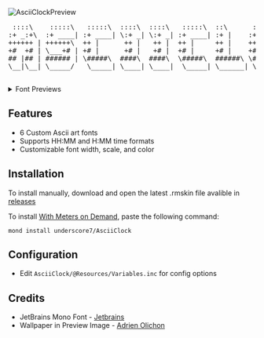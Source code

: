 ![AsciiClockPreview](https://i.imgur.com/bsODC18.jpg "AsciiClockPreview")

<span style="font-family: 'Jetbrains Mono';">
 <pre>
 ::::\    :::::\   :::::\  ::::\  ::::\   :::::\  ::\      :::::\    :::::\  ::\ ::\
:+ _:+\  :+ ____| :+ ____| \:+ _| \:+ _| :+ ____| :+ |    :+ __:+\  :+ ____| :+ :+ /
++++++ | ++++++\  ++ |      ++ |   ++ |  ++ |     ++ |    ++ | ++ | ++ |     ++++ /
+#  +# | \___+# | +# |      +# |   +# |  +# |     +# |    +# | +# | +# |     +# +#\
## |## | ###### | \#####\  ####\  ####\  \#####\  ######\ \##### /  \#####\  ## \##\
\__|\__| \_____/   \_____| \____| \____|  \_____| \______| \____/    \_____| \__|\__|
 </pre>
</span>

<details>
 <summary>Font Previews</summary>
 
![7Segment](https://i.imgur.com/Bk4i4Kg.png "7Segment")

7Segment

![Embossed](https://i.imgur.com/aIT4Apj.png "Embossed")

Embossed

![Fade](https://i.imgur.com/pvlHeVS.png "Fade]")

Fade

![Fade3D](https://i.imgur.com/yAzVSU5.png "Fade3D]")

Fade3D

![Hashtag3D](https://i.imgur.com/ySiy2ur.png "Hashtag3D")

Hashtag3D

![Pop](https://i.imgur.com/wVwGkow.png "Pop")

Pop

</details>

## Features
 * 6 Custom Ascii art fonts
 * Supports HH:MM and H:MM time formats
 * Customizable font width, scale, and color

## Installation
To install manually, download and open the latest .rmskin file avalible in [releases](https://github.com/underscore7/AsciiClock/releases)

To install [With Meters on Demand](https://github.com/meters-on-demand/cli), paste the following command:
```
mond install underscore7/AsciiClock
```

## Configuration
 * Edit ```AsciiClock/@Resources/Variables.inc``` for config options
 
## Credits
 * JetBrains Mono Font - [Jetbrains](https://www.jetbrains.com/lp/mono/)
 * Wallpaper in Preview Image - [Adrien Olichon](https://www.pexels.com/photo/black-sand-dunes-2387793/)

